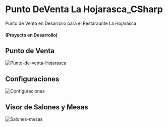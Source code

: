 # Punto DeVenta La Hojarasca_CSharp
Punto de Venta en Desarrollo para el Restaraunte La Hojarasca
#### (Proyecto en Desarrollo)

## Punto de Venta
![Punto-de-venta-Hojarasca](https://user-images.githubusercontent.com/39593984/219551279-b0af61af-31db-4f42-af90-6d89c7294be1.png)

## Configuraciones
![Configuraciones](https://user-images.githubusercontent.com/39593984/219551324-dc8d39d6-b781-42af-8a50-bdd95294344d.png)

## Visor de Salones y Mesas
![Salones-mesas](https://user-images.githubusercontent.com/39593984/219551339-e892c546-a264-4098-bd5b-3422aef999f4.png)
